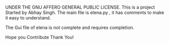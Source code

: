 UNDER THE GNU AFFERO GENERAL PUBLIC LICENSE.
This is a project Started by Abhay Singh.
The main file is elena.py , it has comments to make it easy to understand.
 
 
The Gui file of elena is not complete and requires completion.


Hope you Contribute
Thank You!
